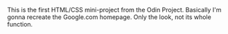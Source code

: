 This is the first HTML/CSS mini-project from the Odin Project.
Basically I'm gonna recreate the Google.com homepage. 
Only the look, not its whole function.